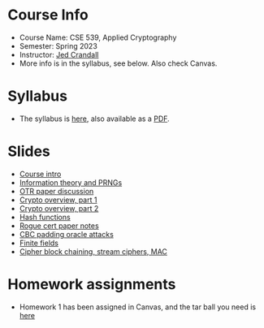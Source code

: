 

# Course Info

- Course Name: CSE 539, Applied Cryptography
- Semester: Spring 2023
- Instructor: [Jed Crandall](https://jedcrandall.github.io)
- More info is in the syllabus, see below.  Also check Canvas.

# Syllabus

- The syllabus is [here](syllabus.html), also available as a [PDF](syllabus.pdf).

# Slides

- [Course intro](courseintro.pdf)
- [Information theory and PRNGs](informationtheoryprng.pdf)
- [OTR paper discussion](otrpaperthoughts.pdf)
- [Crypto overview, part 1](cryptooverview1.pdf)
- [Crypto overview, part 2](cryptooverview2.pdf)
- [Hash functions](hashfunctions.pdf)
- [Rogue cert paper notes](roguecertpapernotes.pdf)
- [CBC padding oracle attacks](cbcpaddingoracle.pdf)
- [Finite fields](fields.pdf)
- [Cipher block chaining, stream ciphers, MAC](ciphermodestreammac.pdf)

# Homework assignments

- Homework 1 has been assigned in Canvas, and the tar ball you need is [here](cse539hw1-v2.tgz)

